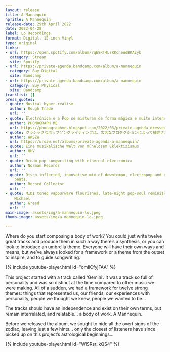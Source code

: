 ```yaml
---
layout: release
title: A Mannequin
hpTitle: A Mannequin
release-date: 29th April 2022
date: 2022-04-28
label: Lo Recordings
format: Digital, 12-inch Vinyl
type: original
links:
- url: https://open.spotify.com/album/7qE8RT4L7XKcheudBKA2yb
  category: Stream
  site: Spotify
- url: https://private-agenda.bandcamp.com/album/a-mannequin
  category: Buy Digital
  site: Bandcamp
- url: https://private-agenda.bandcamp.com/album/a-mannequin
  category: Buy Physical
  site: Bandcamp
tracklist: []
press_quotes:
- quote: Musical hyper-realism
  author: Rough Trade
  url: ''
- quote: Electrónica e a Pop se misturam de forma mágica e muito intensa.
  author: PHONOGRAPH ME
  url: https://phonographme.blogspot.com/2022/03/private-agenda-dressed-in-velvet.html
- quote: クラシックなポップソングライティングは、広大なプロダクションによって補完されています
  author: WRSZW
  url: https://wrszw.net/albums/private-agenda-a-mannequin/
- quote: Eine musikalische Welt von mühelosem Eklektizismus
  author: HHV
  url: ''
- quote: Dream-pop songwriting with ethereal electronica
  author: Norman Records
  url: ''
- quote: Disco-inflected, innovative mix of downtempo, electropop and experimental
    beats.
  author: Record Collector
  url: ''
- quote: MIDI toned vapourware flourishes, late-night pop-soul reminiscent of George
    Michael
  author: Greed
  url: ''
main-image: assets/img/a-mannequin-lo.jpeg
thumb-image: assets/img/a-mannequin-lo.jpeg

---
```

Where do you start composing a body of work? You could just write twelve great tracks and produce them in such a way there’s a synthesis, or you can look to introduce an umbrella theme. Everyone will have their own ways and means, but we’ve always looked for a framework or a theme from the outset to inspire, and to guide songwriting.

{% include youtube-player.html id="omIlCfyjFAA" %}

This project started with a track called ‘Gemini’. It was a track so full of personality and was so distinct at the time compared to other music we were making. All of a sudden, we had a framework for twelve strong themes: things that represented us, our friends, our experiences with personality, people we thought we knew, people we wanted to be…

The tracks should have an independence and exist on their own terms, but remain interrelated, and relatable… a body of work. A Mannequin.

Before we released the album, we sought to hide all the overt signs of the zodiac, leaving just a few hints… only the closest of listeners have since picked up on this project’s astrological beginnings…

{% include youtube-player.html id="WlSRsr_kQS4" %}
